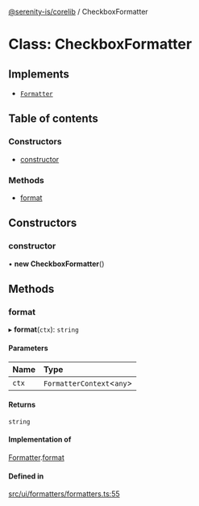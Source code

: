 [@serenity-is/corelib](../README.md) / CheckboxFormatter

# Class: CheckboxFormatter

## Implements

- [`Formatter`](../interfaces/Formatter.md)

## Table of contents

### Constructors

- [constructor](CheckboxFormatter.md#constructor)

### Methods

- [format](CheckboxFormatter.md#format)

## Constructors

### constructor

• **new CheckboxFormatter**()

## Methods

### format

▸ **format**(`ctx`): `string`

#### Parameters

| Name | Type |
| :------ | :------ |
| `ctx` | `FormatterContext`<`any`\> |

#### Returns

`string`

#### Implementation of

[Formatter](../interfaces/Formatter.md).[format](../interfaces/Formatter.md#format)

#### Defined in

[src/ui/formatters/formatters.ts:55](https://github.com/serenity-is/serenity/blob/master/packages/corelib/src/ui/formatters/formatters.ts#L55)
